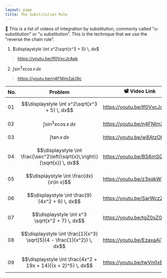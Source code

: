 ```yaml
---
layout: page
title: The Substitution Rule
---
```


📢 This is a list of videos of integration by substitution, commonly called "u-substitution" or "u substitution". This is the technique that we use the "reverse the chain rule".

1) $\displaystyle \int x^2\sqrt{x^3 + 5} \, dx$

> <a href="https://youtu.be/If0VxcJcAek" target="_blank">https://youtu.be/If0VxcJcAek</a>

2) $\displaystyle \int \sin^{3}x\cos x \, dx$

> <a href="https://youtu.be/n4FNIm2aU9c" target="_blank">https://youtu.be/n4FNIm2aU9c</a>

| No.  | Problem                                                      | 📽️ Video Link                                                 |
| ---- | ------------------------------------------------------------ | ------------------------------------------------------------ |
| 01   | $$\displaystyle \int x^2\sqrt{x^3 + 5} \, dx$$               | <a href="https://youtu.be/If0VxcJcAek" target="_blank">https://youtu.be/If0VxcJcAek</a> |
| 02   | $$\displaystyle \int \sin^{3}x\cos x \, dx$$                 | <a href="https://youtu.be/n4FNIm2aU9c" target="_blank">https://youtu.be/n4FNIm2aU9c</a> |
| 03   | $$\displaystyle \int \tan x \, dx$$                          | <a href="https://youtu.be/w8AtzOhfl08" target="_blank">https://youtu.be/w8AtzOhfl08</a> |
| 04   | $$\displaystyle \int \frac{\sec^2\left(\sqrt{x}\,\right)}{\sqrt{x}} \, dx$$ | <a href="https://youtu.be/BS6mSQ-Jqi4" target="_blank">https://youtu.be/BS6mSQ-Jqi4</a> |
| 05   | $$\displaystyle \int \frac{dx}{x\ln x}$$                     | <a href="https://youtu.be/z3sqkWTcc5Y" target="_blank">https://youtu.be/z3sqkWTcc5Y</a> |
| 06   | $$\displaystyle \int \frac{9}{4x^2 + 9} \, dx$$              | <a href="https://youtu.be/SarWczZxGB8" target="_blank">https://youtu.be/SarWczZxGB8</a> |
| 07   | $$\displaystyle \int x^3 \sqrt{x^2 + 7} \, dx$$              | <a href="https://youtu.be/tgZ0sZ0ANHk" target="_blank">https://youtu.be/tgZ0sZ0ANHk</a> |
| 08   | $$\displaystyle \int \frac{1}{x^3} \sqrt[5]{4 - \frac{1}{x^2}} \, dx$$ | <a href="https://youtu.be/EzaxaAjTobk" target="_blank">https://youtu.be/EzaxaAjTobk</a> |
| 09   | $$\displaystyle \int \frac{4x^2 + 19x + 14}{(x + 2)^5} \, dx$$ | <a href="https://youtu.be/twVn0xBs2CQ" target="_blank">https://youtu.be/twVn0xBs2CQ</a> |

